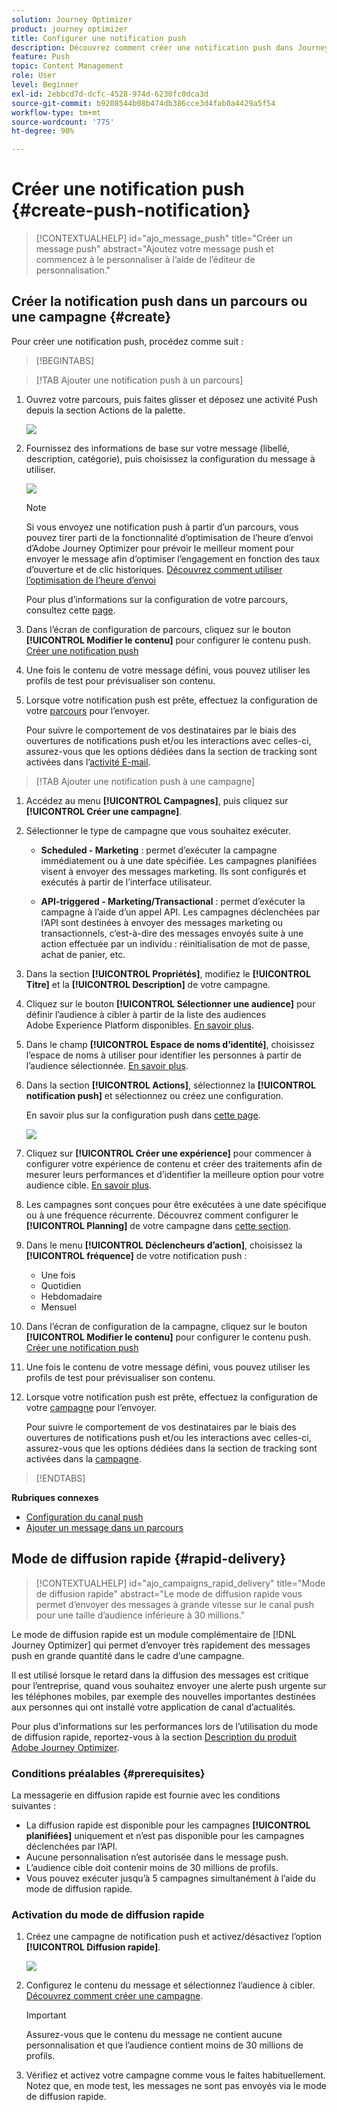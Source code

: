 ```yaml
---
solution: Journey Optimizer
product: journey optimizer
title: Configurer une notification push
description: Découvrez comment créer une notification push dans Journey Optimizer
feature: Push
topic: Content Management
role: User
level: Beginner
exl-id: 2ebbcd7d-dcfc-4528-974d-6230fc0dca3d
source-git-commit: b9208544b08b474db386cce3d4fab0a4429a5f54
workflow-type: tm+mt
source-wordcount: '775'
ht-degree: 90%

---
```


# Créer une notification push {#create-push-notification}

>[!CONTEXTUALHELP]
>id="ajo_message_push"
>title="Créer un message push"
>abstract="Ajoutez votre message push et commencez à le personnaliser à l’aide de l’éditeur de personnalisation."

## Créer la notification push dans un parcours ou une campagne {#create}

Pour créer une notification push, procédez comme suit :

>[!BEGINTABS]

>[!TAB Ajouter une notification push à un parcours]

1. Ouvrez votre parcours, puis faites glisser et déposez une activité Push depuis la section Actions de la palette.

   ![](assets/push_create_1.png)

1. Fournissez des informations de base sur votre message (libellé, description, catégorie), puis choisissez la configuration du message à utiliser.

   ![](assets/push_create_2.png)

   >[!NOTE]
   >
   >Si vous envoyez une notification push à partir d’un parcours, vous pouvez tirer parti de la fonctionnalité d’optimisation de l’heure d’envoi d’Adobe Journey Optimizer pour prévoir le meilleur moment pour envoyer le message afin d’optimiser l’engagement en fonction des taux d’ouverture et de clic historiques. [Découvrez comment utiliser l’optimisation de l’heure d’envoi](../building-journeys/journeys-message.md#send-time-optimization)

   Pour plus d’informations sur la configuration de votre parcours, consultez cette [page](../building-journeys/journey-gs.md).

1. Dans l’écran de configuration de parcours, cliquez sur le bouton **[!UICONTROL Modifier le contenu]** pour configurer le contenu push. [Créer une notification push](design-push.md)

1. Une fois le contenu de votre message défini, vous pouvez utiliser les profils de test pour prévisualiser son contenu.

1. Lorsque votre notification push est prête, effectuez la configuration de votre [parcours](../building-journeys/journey-gs.md) pour l’envoyer.

   Pour suivre le comportement de vos destinataires par le biais des ouvertures de notifications push et/ou les interactions avec celles-ci, assurez-vous que les options dédiées dans la section de tracking sont activées dans l’[activité E-mail](../building-journeys/journeys-message.md).

>[!TAB Ajouter une notification push à une campagne]

1. Accédez au menu **[!UICONTROL Campagnes]**, puis cliquez sur **[!UICONTROL Créer une campagne]**.

1. Sélectionner le type de campagne que vous souhaitez exécuter.

   * **Scheduled - Marketing** : permet d’exécuter la campagne immédiatement ou à une date spécifiée. Les campagnes planifiées visent à envoyer des messages marketing. Ils sont configurés et exécutés à partir de l’interface utilisateur.

   * **API-triggered - Marketing/Transactional** : permet d’exécuter la campagne à l’aide d’un appel API. Les campagnes déclenchées par l’API sont destinées à envoyer des messages marketing ou transactionnels, c’est-à-dire des messages envoyés suite à une action effectuée par un individu : réinitialisation de mot de passe, achat de panier, etc.

1. Dans la section **[!UICONTROL Propriétés]**, modifiez le **[!UICONTROL Titre]** et la **[!UICONTROL Description]** de votre campagne.

1. Cliquez sur le bouton **[!UICONTROL Sélectionner une audience]** pour définir l’audience à cibler à partir de la liste des audiences Adobe Experience Platform disponibles. [En savoir plus](../audience/about-audiences.md).

1. Dans le champ **[!UICONTROL Espace de noms d’identité]**, choisissez l’espace de noms à utiliser pour identifier les personnes à partir de l’audience sélectionnée. [En savoir plus](../event/about-creating.md#select-the-namespace).

1. Dans la section **[!UICONTROL Actions]**, sélectionnez la **[!UICONTROL notification push]** et sélectionnez ou créez une configuration.

   En savoir plus sur la configuration push dans [cette page](push-configuration.md).

   ![](assets/push_create_3.png)

1. Cliquez sur **[!UICONTROL Créer une expérience]** pour commencer à configurer votre expérience de contenu et créer des traitements afin de mesurer leurs performances et d’identifier la meilleure option pour votre audience cible. [En savoir plus](../content-management/content-experiment.md).

1. Les campagnes sont conçues pour être exécutées à une date spécifique ou à une fréquence récurrente. Découvrez comment configurer le **[!UICONTROL Planning]** de votre campagne dans [cette section](../campaigns/create-campaign.md#schedule).

1. Dans le menu **[!UICONTROL Déclencheurs d’action]**, choisissez la **[!UICONTROL fréquence]** de votre notification push :

   * Une fois
   * Quotidien
   * Hebdomadaire
   * Mensuel

1. Dans l’écran de configuration de la campagne, cliquez sur le bouton **[!UICONTROL Modifier le contenu]** pour configurer le contenu push. [Créer une notification push](design-push.md)

1. Une fois le contenu de votre message défini, vous pouvez utiliser les profils de test pour prévisualiser son contenu.

1. Lorsque votre notification push est prête, effectuez la configuration de votre [campagne](../campaigns/create-campaign.md) pour l’envoyer.

   Pour suivre le comportement de vos destinataires par le biais des ouvertures de notifications push et/ou les interactions avec celles-ci, assurez-vous que les options dédiées dans la section de tracking sont activées dans la [campagne](../campaigns/create-campaign.md).

>[!ENDTABS]

**Rubriques connexes**

* [Configuration du canal push](push-gs.md)
* [Ajouter un message dans un parcours](../building-journeys/journeys-message.md)

## Mode de diffusion rapide {#rapid-delivery}

>[!CONTEXTUALHELP]
>id="ajo_campaigns_rapid_delivery"
>title="Mode de diffusion rapide"
>abstract="Le mode de diffusion rapide vous permet d’envoyer des messages à grande vitesse sur le canal push pour une taille d’audience inférieure à 30 millions."

Le mode de diffusion rapide est un module complémentaire de [!DNL Journey Optimizer] qui permet d’envoyer très rapidement des messages push en grande quantité dans le cadre d’une campagne.

Il est utilisé lorsque le retard dans la diffusion des messages est critique pour l’entreprise, quand vous souhaitez envoyer une alerte push urgente sur les téléphones mobiles, par exemple des nouvelles importantes destinées aux personnes qui ont installé votre application de canal d’actualités.

Pour plus d’informations sur les performances lors de l’utilisation du mode de diffusion rapide, reportez-vous à la section [Description du produit Adobe Journey Optimizer](https://helpx.adobe.com/fr/legal/product-descriptions/adobe-journey-optimizer.html).

### Conditions préalables {#prerequisites}

La messagerie en diffusion rapide est fournie avec les conditions suivantes :

* La diffusion rapide est disponible pour les campagnes **[!UICONTROL planifiées]** uniquement et n’est pas disponible pour les campagnes déclenchées par l’API.
* Aucune personnalisation n’est autorisée dans le message push.
* L’audience cible doit contenir moins de 30 millions de profils.
* Vous pouvez exécuter jusqu’à 5 campagnes simultanément à l’aide du mode de diffusion rapide.

### Activation du mode de diffusion rapide

1. Créez une campagne de notification push et activez/désactivez l’option **[!UICONTROL Diffusion rapide]**.

   ![](assets/create-campaign-burst.png)

1. Configurez le contenu du message et sélectionnez l’audience à cibler. [Découvrez comment créer une campagne](#create).

   >[!IMPORTANT]
   >
   >Assurez-vous que le contenu du message ne contient aucune personnalisation et que l’audience contient moins de 30 millions de profils.

1. Vérifiez et activez votre campagne comme vous le faites habituellement. Notez que, en mode test, les messages ne sont pas envoyés via le mode de diffusion rapide.